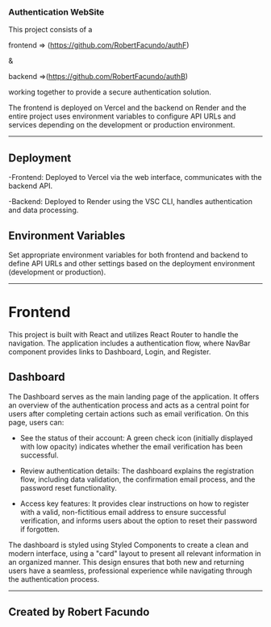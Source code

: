 ### Authentication WebSite

This project consists of a 

frontend => (https://github.com/RobertFacundo/authF) 

&

backend =>(https://github.com/RobertFacundo/authB) 

working together to provide a secure authentication solution. 

The frontend is deployed on Vercel and the backend on Render and the entire project uses environment variables to configure API URLs and services depending on the development or production environment.

---

## Deployment
-Frontend: Deployed to Vercel via the web interface, communicates with the backend API.

-Backend: Deployed to Render using the VSC CLI, handles authentication and data processing.

## Environment Variables
Set appropriate environment variables for both frontend and backend to define API URLs and other settings based on the deployment environment (development or production).

----

# Frontend

This project is built with React and utilizes React Router to handle the navigation. The application includes a authentication flow, where NavBar component provides links to Dashboard, Login, and Register.

## Dashboard 
The Dashboard serves as the main landing page of the application. It offers an overview of the authentication process and acts as a central point for users after completing certain actions such as email verification. On this page, users can:

- See the status of their account: A green check icon (initially displayed with low opacity) indicates whether the email verification has been successful.

- Review authentication details: The dashboard explains the registration flow, including data validation, the confirmation email process, and the password reset functionality.

- Access key features: It provides clear instructions on how to register with a valid, non-fictitious email address to ensure successful verification, and informs users about the option to reset their password if forgotten.

The dashboard is styled using Styled Components to create a clean and modern interface, using a "card" layout to present all relevant information in an organized manner. This design ensures that both new and returning users have a seamless, professional experience while navigating through the authentication process.

----
Created by Robert Facundo
--